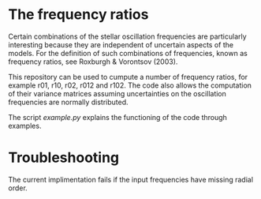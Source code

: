 # The frequency ratios
Certain combinations of the stellar oscillation frequencies are particularly interesting because they are independent of uncertain aspects of the models. For the definition of such combinations of frequencies, known as frequency ratios, see Roxburgh & Vorontsov (2003). 

This repository can be used to cumpute a number of frequency ratios, for example r01, r10, r02, r012 and r102. The code also allows the computation of their variance matrices assuming uncertainties on the oscillation frequencies are normally distributed.

The script *example.py* explains the functioning of the code through examples.

# Troubleshooting 
The current implimentation fails if the input frequencies have missing radial order.
